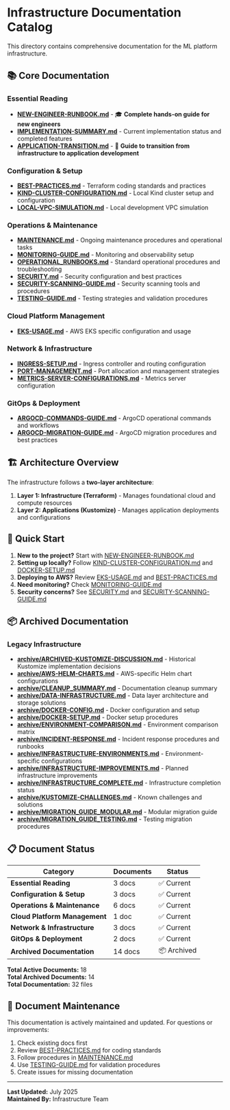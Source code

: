 # Infrastructure Documentation Catalog

This directory contains comprehensive documentation for the ML platform infrastructure.

## 📚 Core Documentation

### Essential Reading
- [**NEW-ENGINEER-RUNBOOK.md**](./NEW-ENGINEER-RUNBOOK.md) - 🎓 **Complete hands-on guide for new engineers**
- [**IMPLEMENTATION-SUMMARY.md**](./IMPLEMENTATION-SUMMARY.md) - Current implementation status and completed features
- [**APPLICATION-TRANSITION.md**](./APPLICATION-TRANSITION.md) - 🚀 **Guide to transition from infrastructure to application development**

### Configuration & Setup
- [**BEST-PRACTICES.md**](./BEST-PRACTICES.md) - Terraform coding standards and practices
- [**KIND-CLUSTER-CONFIGURATION.md**](./KIND-CLUSTER-CONFIGURATION.md) - Local Kind cluster setup and configuration
- [**LOCAL-VPC-SIMULATION.md**](./LOCAL-VPC-SIMULATION.md) - Local development VPC simulation

### Operations & Maintenance
- [**MAINTENANCE.md**](./MAINTENANCE.md) - Ongoing maintenance procedures and operational tasks
- [**MONITORING-GUIDE.md**](./MONITORING-GUIDE.md) - Monitoring and observability setup
- [**OPERATIONAL_RUNBOOKS.md**](./OPERATIONAL_RUNBOOKS.md) - Standard operational procedures and troubleshooting
- [**SECURITY.md**](./SECURITY.md) - Security configuration and best practices
- [**SECURITY-SCANNING-GUIDE.md**](./SECURITY-SCANNING-GUIDE.md) - Security scanning tools and procedures
- [**TESTING-GUIDE.md**](./TESTING-GUIDE.md) - Testing strategies and validation procedures

### Cloud Platform Management
- [**EKS-USAGE.md**](./EKS-USAGE.md) - AWS EKS specific configuration and usage

### Network & Infrastructure
- [**INGRESS-SETUP.md**](./INGRESS-SETUP.md) - Ingress controller and routing configuration
- [**PORT-MANAGEMENT.md**](./PORT-MANAGEMENT.md) - Port allocation and management strategies
- [**METRICS-SERVER-CONFIGURATIONS.md**](./METRICS-SERVER-CONFIGURATIONS.md) - Metrics server configuration

### GitOps & Deployment
- [**ARGOCD-COMMANDS-GUIDE.md**](./ARGOCD-COMMANDS-GUIDE.md) - ArgoCD operational commands and workflows
- [**ARGOCD-MIGRATION-GUIDE.md**](./ARGOCD-MIGRATION-GUIDE.md) - ArgoCD migration procedures and best practices

## 🏗️ Architecture Overview

The infrastructure follows a **two-layer architecture**:

1. **Layer 1: Infrastructure (Terraform)** - Manages foundational cloud and compute resources
2. **Layer 2: Applications (Kustomize)** - Manages application deployments and configurations

## 🚀 Quick Start

1. **New to the project?** Start with [NEW-ENGINEER-RUNBOOK.md](./NEW-ENGINEER-RUNBOOK.md)
2. **Setting up locally?** Follow [KIND-CLUSTER-CONFIGURATION.md](./KIND-CLUSTER-CONFIGURATION.md) and [DOCKER-SETUP.md](archive/DOCKER-SETUP.md)
3. **Deploying to AWS?** Review [EKS-USAGE.md](./EKS-USAGE.md) and [BEST-PRACTICES.md](./BEST-PRACTICES.md)
4. **Need monitoring?** Check [MONITORING-GUIDE.md](./MONITORING-GUIDE.md)
5. **Security concerns?** See [SECURITY.md](./SECURITY.md) and [SECURITY-SCANNING-GUIDE.md](./SECURITY-SCANNING-GUIDE.md)

## 📦 Archived Documentation

### Legacy Infrastructure
- [**archive/ARCHIVED-KUSTOMIZE-DISCUSSION.md**](./archive/ARCHIVED-KUSTOMIZE-DISCUSSION.md) - Historical Kustomize implementation decisions
- [**archive/AWS-HELM-CHARTS.md**](./archive/AWS-HELM-CHARTS.md) - AWS-specific Helm chart configurations
- [**archive/CLEANUP_SUMMARY.md**](./archive/CLEANUP_SUMMARY.md) - Documentation cleanup summary
- [**archive/DATA-INFRASTRUCTURE.md**](./archive/DATA-INFRASTRUCTURE.md) - Data layer architecture and storage solutions
- [**archive/DOCKER-CONFIG.md**](./archive/DOCKER-CONFIG.md) - Docker configuration and setup
- [**archive/DOCKER-SETUP.md**](./archive/DOCKER-SETUP.md) - Docker setup procedures
- [**archive/ENVIRONMENT-COMPARISON.md**](./archive/ENVIRONMENT-COMPARISON.md) - Environment comparison matrix
- [**archive/INCIDENT-RESPONSE.md**](./archive/INCIDENT-RESPONSE.md) - Incident response procedures and runbooks
- [**archive/INFRASTRUCTURE-ENVIRONMENTS.md**](./archive/INFRASTRUCTURE-ENVIRONMENTS.md) - Environment-specific configurations
- [**archive/INFRASTRUCTURE-IMPROVEMENTS.md**](./archive/INFRASTRUCTURE-IMPROVEMENTS.md) - Planned infrastructure improvements
- [**archive/INFRASTRUCTURE_COMPLETE.md**](./archive/INFRASTRUCTURE_COMPLETE.md) - Infrastructure completion status
- [**archive/KUSTOMIZE-CHALLENGES.md**](./archive/KUSTOMIZE-CHALLENGES.md) - Known challenges and solutions
- [**archive/MIGRATION_GUIDE_MODULAR.md**](./archive/MIGRATION_GUIDE_MODULAR.md) - Modular migration guide
- [**archive/MIGRATION_GUIDE_TESTING.md**](./archive/MIGRATION_GUIDE_TESTING.md) - Testing migration procedures

## 📋 Document Status

| Category | Documents | Status |
|----------|-----------|---------|
| **Essential Reading** | 3 docs | ✅ Current |
| **Configuration & Setup** | 3 docs | ✅ Current |
| **Operations & Maintenance** | 6 docs | ✅ Current |
| **Cloud Platform Management** | 1 doc | ✅ Current |
| **Network & Infrastructure** | 3 docs | ✅ Current |
| **GitOps & Deployment** | 2 docs | ✅ Current |
| **Archived Documentation** | 14 docs | 📦 Archived |

**Total Active Documents:** 18  
**Total Archived Documents:** 14  
**Total Documentation:** 32 files

## 🎯 Document Maintenance

This documentation is actively maintained and updated. For questions or improvements:

1. Check existing docs first
2. Review [BEST-PRACTICES.md](./BEST-PRACTICES.md) for coding standards
3. Follow procedures in [MAINTENANCE.md](./MAINTENANCE.md)
4. Use [TESTING-GUIDE.md](./TESTING-GUIDE.md) for validation procedures
5. Create issues for missing documentation

---

**Last Updated:** July 2025  
**Maintained By:** Infrastructure Team
